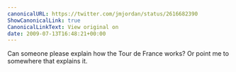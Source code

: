```yaml
---
canonicalURL: https://twitter.com/jmjordan/status/2616682390
ShowCanonicalLink: true
CanonicalLinkText: View original on
date: 2009-07-13T16:48:21+00:00
---
```

Can someone please explain how the Tour de France works? Or point me to somewhere that explains it.